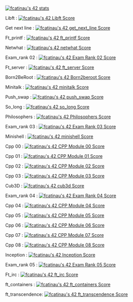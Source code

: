 ###
[![fcatinau's 42 stats](https://badge42.vercel.app/api/v2/cl197w71n00110al5s3ym2w7v/stats?cursusId=21&coalitionId=46)](https://github.com/JaeSeoKim/badge42)

Libft :
[![fcatinau's 42 Libft Score](https://badge42.vercel.app/api/v2/cl197w71n00110al5s3ym2w7v/project/2063882)](https://github.com/Balgor18/42_libft)

Get next line :
[![fcatinau's 42 get_next_line Score](https://badge42.vercel.app/api/v2/cl197w71n00110al5s3ym2w7v/project/2069303)](https://github.com/Balgor18/get_next_line)

Ft_printf :
[![fcatinau's 42 ft_printf Score](https://badge42.vercel.app/api/v2/cl197w71n00110al5s3ym2w7v/project/2076423)](https://github.com/Balgor18/ft_printf)

Netwhat :
[![fcatinau's 42 netwhat Score](https://badge42.vercel.app/api/v2/cl197w71n00110al5s3ym2w7v/project/2097026)](https://github.com/JaeSeoKim/badge42)

Exam_rank 02 :
[![fcatinau's 42 Exam Rank 02 Score](https://badge42.vercel.app/api/v2/cl197w71n00110al5s3ym2w7v/project/2105978)](https://github.com/JaeSeoKim/badge42)

Ft_server :
[![fcatinau's 42 ft_server Score](https://badge42.vercel.app/api/v2/cl197w71n00110al5s3ym2w7v/project/2105977)](https://github.com/Balgor18/ft_server)

Born2BeRoot :
[![fcatinau's 42 Born2beroot Score](https://badge42.vercel.app/api/v2/cl197w71n00110al5s3ym2w7v/project/2216320)](https://github.com/JaeSeoKim/badge42)

Minitalk :
[![fcatinau's 42 minitalk Score](https://badge42.vercel.app/api/v2/cl197w71n00110al5s3ym2w7v/project/2270725)](https://github.com/Balgor18/Minitalk)

Push_swap :
[![fcatinau's 42 push_swap Score](https://badge42.vercel.app/api/v2/cl197w71n00110al5s3ym2w7v/project/2216319)](https://github.com/Balgor18/push_swap)

So_long :
[![fcatinau's 42 so_long Score](https://badge42.vercel.app/api/v2/cl197w71n00110al5s3ym2w7v/project/2338700)](https://github.com/Balgor18/so_long)

Philosophers :
[![fcatinau's 42 Philosophers Score](https://badge42.vercel.app/api/v2/cl197w71n00110al5s3ym2w7v/project/2404650)](https://github.com/Balgor18/philosopher)

Exam_rank 03 :
[![fcatinau's 42 Exam Rank 03 Score](https://badge42.vercel.app/api/v2/cl197w71n00110al5s3ym2w7v/project/2403144)](https://github.com/JaeSeoKim/badge42)

Minishell :
[![fcatinau's 42 minishell Score](https://badge42.vercel.app/api/v2/cl197w71n00110al5s3ym2w7v/project/2424131)](https://github.com/Balgor18/minishell)

Cpp 00 :
[![fcatinau's 42 CPP Module 00 Score](https://badge42.vercel.app/api/v2/cl197w71n00110al5s3ym2w7v/project/2535717)](https://github.com/Balgor18/CPP_00)

Cpp 01 :
[![fcatinau's 42 CPP Module 01 Score](https://badge42.vercel.app/api/v2/cl197w71n00110al5s3ym2w7v/project/2536807)](https://github.com/Balgor18/CPP_01)

Cpp 02 :
[![fcatinau's 42 CPP Module 02 Score](https://badge42.vercel.app/api/v2/cl197w71n00110al5s3ym2w7v/project/2538390)](https://github.com/Balgor18/CPP_02)

Cpp 03 :
[![fcatinau's 42 CPP Module 03 Score](https://badge42.vercel.app/api/v2/cl197w71n00110al5s3ym2w7v/project/2543776)](https://github.com/Balgor18/CPP_03)

Cub3D :
[![fcatinau's 42 cub3d Score](https://badge42.vercel.app/api/v2/cl197w71n00110al5s3ym2w7v/project/2556585)](https://github.com/Balgor18/CUB3D)

Exam_rank 04 :
[![fcatinau's 42 Exam Rank 04 Score](https://badge42.vercel.app/api/v2/cl197w71n00110al5s3ym2w7v/project/2558606)](https://github.com/JaeSeoKim/badge42)

Cpp 04 :
[![fcatinau's 42 CPP Module 04 Score](https://badge42.vercel.app/api/v2/cl197w71n00110al5s3ym2w7v/project/2563628)](https://github.com/Balgor18/CPP_04)

Cpp 05 :
[![fcatinau's 42 CPP Module 05 Score](https://badge42.vercel.app/api/v2/cl197w71n00110al5s3ym2w7v/project/2569879)](https://github.com/Balgor18/CPP_05)

Cpp 06 :
[![fcatinau's 42 CPP Module 06 Score](https://badge42.vercel.app/api/v2/cl197w71n00110al5s3ym2w7v/project/2572114)](https://github.com/Balgor18/CPP_06)

Cpp 07 :
[![fcatinau's 42 CPP Module 07 Score](https://badge42.vercel.app/api/v2/cl197w71n00110al5s3ym2w7v/project/2572501)](https://github.com/Balgor18/CPP_07)

Cpp 08 :
[![fcatinau's 42 CPP Module 08 Score](https://badge42.vercel.app/api/v2/cl197w71n00110al5s3ym2w7v/project/2573892)](https://github.com/Balgor18/CPP_08)

Inception :
[![fcatinau's 42 Inception Score](https://badge42.vercel.app/api/v2/cl197w71n00110al5s3ym2w7v/project/2582106)](https://github.com/Balgor18/inception)

Exam_rank 05 :
[![fcatinau's 42 Exam Rank 05 Score](https://badge42.vercel.app/api/v2/cl197w71n00110al5s3ym2w7v/project/2582651)](https://github.com/JaeSeoKim/badge42)

Ft_irc :
[![fcatinau's 42 ft_irc Score](https://badge42.vercel.app/api/v2/cl197w71n00110al5s3ym2w7v/project/2657307)](https://github.com/Balgor18/ft_irc)

ft_containers :
[![fcatinau's 42 ft_containers Score](https://badge42.vercel.app/api/v2/cl197w71n00110al5s3ym2w7v/project/2842093)](https://github.com/Balgor18/ft_containers)

ft_transcendence:
[![fcatinau's 42 ft_transcendence Score](https://badge42.vercel.app/api/v2/cl197w71n00110al5s3ym2w7v/project/3022611)](https://github.com/Balgor18/ft_transcendence)
